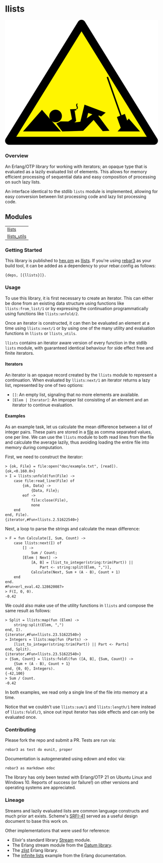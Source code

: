 # llists #

![Lazy Construction Worker](doc/lazy.png)


### Overview ###

An Erlang/OTP library for working with iterators; an opaque type that is
evaluated as a lazily evaluated list of elements. This allows for memory
efficient processing of sequential data and easy composition of processing on
such lazy lists.

An interface identical to the stdlib `lists` module is implemented, allowing
for easy conversion between list processing code and lazy list processing
code.


## Modules ##

<table width="100%" border="0" summary="list of modules">
<tr><td><a href="http://github.com/jkrukoff/llists/blob/master/doc/llists.md" class="module">llists</a></td></tr>
<tr><td><a href="http://github.com/jkrukoff/llists/blob/master/doc/llists_utils.md" class="module">llists_utils</a></td></tr></table>


### Getting Started ###

This library is published to [hex.pm](https://hex.pm) as
[llists](https://hex.pm/packages/llists). If you're using
[rebar3](https://www.rebar3.org/) as your build tool, it can be added as a
dependency to your rebar.config as follows:

```
{deps, [{llists}]}.
```


### Usage ###

To use this library, it is first necessary to create an iterator. This can
either be done from an existing data structure using functions like
`llists:from_list/1` or by expressing the continuation programmatically using
functions like `llists:unfold/2`.

Once an iterator is constructed, it can then be evaluated an element at a time
using `llists:next/1` or by using one of the many utility and evaluation
functions in `llists` or `llists_utils`.

`llists` contains an iterator aware version of every function in the stdlib
`lists` module, with guaranteed identical behaviour for side effect free and
finite iterators.


#### Iterators ####

An iterator is an opaque record created by the `llists` module to represent a
continuation. When evaluated by `llists:next/1` an iterator returns a lazy
list, represented by one of two options:

* `[]`: An empty list, signaling that no more elements are available.
* `[Elem | Iterator]`: An improper list consisting of an element and an
  iterator to continue evaluation.


#### Examples ####

As an example task, let us calculate the mean difference between a list of
integer pairs. These pairs are stored in a
[file](http://github.com/jkrukoff/llists/blob/master/doc/example.txt) as comma
separated values, one per line. We can use the `llists` module to both read
lines from the file and calculate the average lazily, thus avoiding loading
the entire file into memory during computation.

First, we need to construct the iterator:

```
> {ok, File} = file:open("doc/example.txt", [read]).
{ok,<0.160.0>}
> I = llists:unfold(fun(File) ->
	case file:read_line(File) of
		{ok, Data} ->
			{Data, File};
		eof ->
			file:close(File),
			none
	end
end, File).
{iterator,#Fun<llists.2.51622540>}
```

Next, a loop to parse the strings and calculate the mean difference:

```
> F = fun Calculate(I, Sum, Count) ->
	case llists:next(I) of
		[] ->
			Sum / Count;
		[Elem | Next] ->
			[A, B] = [list_to_integer(string:trim(Part)) ||
				Part <- string:split(Elem, ",")],
			Calculate(Next, Sum + (A - B), Count + 1)
	end
end.
#Fun<erl_eval.42.128620087>
> F(I, 0, 0).
-0.42
```

We could also make use of the utility functions in `llists` and compose the
same result as follows:

```
> Split = llists:map(fun (Elem) ->
	string:split(Elem, ",")
end, I).
{iterator,#Fun<llists.23.51622540>}
> Integers = llists:map(fun (Parts) ->
	[list_to_integer(string:trim(Part)) || Part <- Parts]
end, Split).
{iterator,#Fun<llists.23.51622540>}
> {Sum, Count} = llists:foldl(fun ([A, B], {Sum, Count}) ->
	{Sum + (A - B), Count + 1}
end, {0, 0}, Integers).
{-42,100}
> Sum / Count.
-0.42
```

In both examples, we read only a single line of the file into memory at a
time.

Notice that we couldn't use `llists:sum/1` and `llists:length/1` here instead
of `llists:foldl/3`, since out input iterator has side effects and can only be
evaluated once.


### Contributing ###

Please fork the repo and submit a PR. Tests are run via:

```
rebar3 as test do eunit, proper
```

Documentation is autogenerated using edown and edoc via:

```
rebar3 as markdown edoc
```

The library has only been tested with Erlang/OTP 21 on Ubuntu Linux and
Windows 10. Reports of success (or failure!) on other versions and operating
systems are appreciated.


### Lineage ###

Streams and lazily evaluated lists are common language constructs and much
prior art exists. Scheme's
[SRFI-41](https://srfi.schemers.org/srfi-41/srfi-41.html) served as a useful
design document to base this work on.

Other implementations that were used for reference:

* Elixir's standard library [Stream](https://hexdocs.pm/elixir/Stream.html) module.
* The Erlang stream module from the [Datum
  library](https://github.com/fogfish/datum/blob/master/src/stream/stream.erl).
* The [zlist](https://github.com/egobrain/zlist) Erlang
  library.
* The [infinite lists](http://erlang.org/documentation/doc-5.8/doc/programming_examples/funs.html)
  example from the Erlang documentation.
